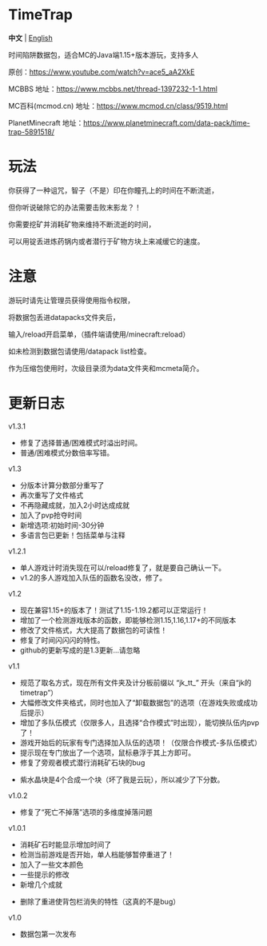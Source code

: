 # TimeTrap
**中文** | [English](https://github.com/JesKi13567/TimeTrap/blob/main/README_English.md)

时间陷阱数据包，适合MC的Java端1.15+版本游玩，支持多人

原创：https://www.youtube.com/watch?v=ace5_aA2XkE

MCBBS 地址：https://www.mcbbs.net/thread-1397232-1-1.html

MC百科(mcmod.cn) 地址：https://www.mcmod.cn/class/9519.html

PlanetMinecraft 地址：https://www.planetminecraft.com/data-pack/time-trap-5891518/

# **玩法**

你获得了一种诅咒，智子（不是）印在你瞳孔上的时间在不断流逝，

但你听说破除它的办法需要击败末影龙？！


你需要挖矿并消耗矿物来维持不断流逝的时间，

可以用锭丢进炼药锅内或者潜行于矿物方块上来减缓它的速度。

# 注意

游玩时请先让管理员获得使用指令权限，

将数据包丢进datapacks文件夹后，

输入/reload开启菜单，（插件端请使用/minecraft:reload）

如未检测到数据包请使用/datapack list检查。

作为压缩包使用时，次级目录须为data文件夹和mcmeta简介。

# 更新日志

v1.3.1
+ 修复了选择普通/困难模式时溢出时间。
+ 普通/困难模式分数倍率写错。


v1.3
+ 分版本计算分数部分重写了
+ 再次重写了文件格式
+ 不再隐藏成就，加入2小时达成成就
+ 加入了pvp抢夺时间
+ 新增选项:初始时间-30分钟
+ 多语言包已更新！包括菜单与注释


v1.2.1
+ 单人游戏计时消失现在可以/reload修复了，就是要自己确认一下。
+ v1.2的多人游戏加入队伍的函数名没改，修了。


v1.2

+ 现在兼容1.15+的版本了！测试了1.15-1.19.2都可以正常运行！
+ 增加了一个检测游戏版本的函数，即能够检测1.15,1.16,1.17+的不同版本
+ 修改了文件格式，大大提高了数据包的可读性！
+ 修复了时间闪闪闪的特性。
+ github的更新写成的是1.3更新...请忽略


v1.1

+ 规范了取名方式，现在所有文件夹及计分板前缀以 “jk_tt_” 开头（来自“jk的timetrap”）
+ 大幅修改文件夹格式，同时也加入了“卸载数据包”的选项（在游戏失败或成功后提示）
+ 增加了多队伍模式（仅限多人，且选择“合作模式”时出现），能切换队伍内pvp了！
+ 游戏开始后的玩家有专门选择加入队伍的选项！（仅限合作模式-多队伍模式）
+ 提示现在专门放出了一个选项，鼠标悬浮于其上方即可。
+ 修复了旁观者模式潜行消耗矿石块的bug
- 紫水晶块是4个合成一个块（坏了我是云玩），所以减少了下分数。


v1.0.2

+ 修复了“死亡不掉落”选项的多维度掉落问题


v1.0.1

+ 消耗矿石时能显示增加时间了
+ 检测当前游戏是否开始，单人档能够暂停重进了！
+ 加入了一些文本颜色
+ 一些提示的修改
+ 新增几个成就
- 删除了重进使背包栏消失的特性（这真的不是bug）

v1.0

+ 数据包第一次发布
